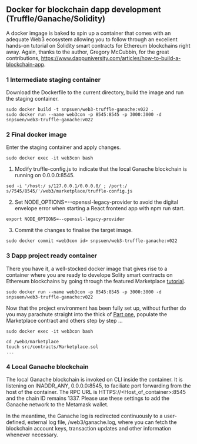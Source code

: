 ## Docker for blockchain dapp development (Truffle/Ganache/Solidity)

A docker imgage is baked to spin up a container that comes with an adequate Web3 ecosystem allowing you to follow through an excellent hands-on tutorial on Solidity smart contracts for Ethereum blockchains right away. Again, thanks to the author, Gregory McCubbin, for the great contributions, https://www.dappuniversity.com/articles/how-to-build-a-blockchain-app.

### 1 Intermediate staging container
Download the Dockerfile to the current directory, build the image and run the staging container.
```
sudo docker build -t snpsuen/web3-truffle-ganache:v022 .
sudo docker run --name web3con -p 8545:8545 -p 3000:3000 -d snpsuen/web3-truffle-ganache:v022
```

### 2 Final docker image
Enter the staging container and apply changes.
```
sudo docker exec -it web3con bash
```

1. Modify truffle-config.js to indicate that the local Ganache blockchain is running on 0.0.0.0:8545.
```
sed -i '/host:/ s/127.0.0.1/0.0.0.0/ ; /port:/ s/7545/8545/'/web3/marketplace/truffle-config.js
```
2. Set NODE_OPTIONS=--openssl-legacy-provider to avoid the digital envelope error when starting a React frontend app with npm run start.
```
export NODE_OPTIONS=--openssl-legacy-provider
```
3. Commit the changes to finalise the target image.
```
sudo docker commit <web3con id> snpsuen/web3-truffle-ganache:v022
```

### 3 Dapp project ready container
There you have it, a well-stocked docker image that gives rise to a container where you are ready to develope Solity smart contracts on Ethereum blockchains by going through the featured Marketplace [tutorial](https://www.dappuniversity.com/articles/how-to-build-a-blockchain-app).
```
sudo docker run --name web3con -p 8545:8545 -p 3000:3000 -d snpsuen/web3-truffle-ganache:v022
```
Now that the project environment has been fully set up, without further do you may parachute straight into the thick of [Part one](https://www.dappuniversity.com/articles/how-to-build-a-blockchain-app#part1), populate the Marketplace contract and others step by step ...
```
sudo docker exec -it web3con bash

cd /web3/marketplace
touch src/contracts/Marketplace.sol
...
```

### 4 Local Ganache blockchain
The local Ganache blockchain is invoked on CLI inside the container. It is listening on INADDR_ANY, 0.0.0.0:8545, to faciliate port forwarding from the host of the container. The RPC URL is HTTPS://<Host_of_container>:8545 and the chain ID remains 1337. Please use these settings to add the Ganache network to the Metamask wallet.

In the meantime, the Ganache log is redirected continuously to a user-defined, external log file, /web3/ganache.log, where you can fetch the blockchain account keys, transaction updates and other information whenever necessary.



